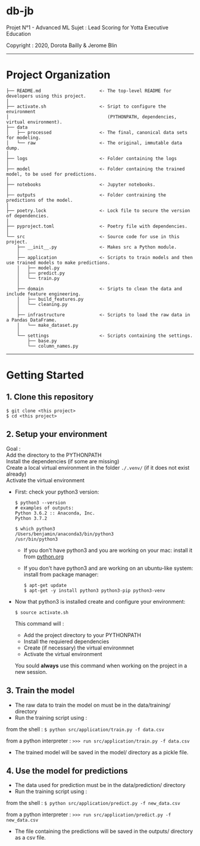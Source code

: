 # db-jb

Projet N°1 - Advanced ML
Sujet : Lead Scoring for Yotta Executive Education

Copyright : 2020, Dorota Bailly & Jerome Blin

___

# Project Organization


    ├── README.md                      <- The top-level README for developers using this project.
    │
    ├── activate.sh                    <- Sript to configure the environment
    │                                     (PYTHONPATH, dependencies, virtual environment).
    ├── data
    │   ├── processed                  <- The final, canonical data sets for modeling.
    │   └── raw                        <- The original, immutable data dump.
    │
    ├── logs                           <- Folder containing the logs
    │
    ├── model                          <- Folder containing the trained model, to be used for predictions. 
    │
    ├── notebooks                      <- Jupyter notebooks.
    │
    ├── outputs                        <- Folder contraining the predictions of the model.
    │
    ├── poetry.lock                    <- Lock file to secure the version of dependencies.
    │
    ├── pyproject.toml                 <- Poetry file with dependencies.
    │
    └── src                            <- Source code for use in this project.
        ├── __init__.py                <- Makes src a Python module.
        │
        ├── application                <- Scripts to train models and then use trained models to make predictions.
        │   ├── model.py
        │   ├── predict.py
        │   └── train.py
        │
        ├── domain                     <- Sripts to clean the data and include feature engineering.
        │   ├── build_features.py
        │   └── cleaning.py
        │
        ├── infrastructure             <- Scripts to load the raw data in a Pandas DataFrame.
        │   └── make_dataset.py
        │
        └── settings                   <- Scripts containing the settings.
            ├── base.py
            └── column_names.py

___

# Getting Started

## 1. Clone this repository

```
$ git clone <this project>
$ cd <this project>
```

## 2. Setup your environment

Goal :   
Add the directory to the PYTHONPATH  
Install the dependencies (if some are missing)  
Create a local virtual environment in the folder `./.venv/` (if it does not exist already)  
Activate the virtual environment  

- First: check your python3 version:

    ```
    $ python3 --version
    # examples of outputs:
    Python 3.6.2 :: Anaconda, Inc.
    Python 3.7.2

    $ which python3
    /Users/benjamin/anaconda3/bin/python3
    /usr/bin/python3
    ```

    - If you don't have python3 and you are working on your mac: install it from [python.org](https://www.python.org/downloads/)
    - If you don't have python3 and are working on an ubuntu-like system: install from package manager:

        ```
        $ apt-get update
        $ apt-get -y install python3 python3-pip python3-venv
        ```

- Now that python3 is installed create and configure your environment:

    `$ source activate.sh`
    
    This command will : 
    - Add the project directory to your PYTHONPATH
    - Install the requiered dependencies
    - Create (if necessary) the virtual environmnet
    - Activate the virtual environment

    You sould **always** use this command when working on the project in a new session. 


## 3. Train the model

- The raw data to train the model on must be in the data/training/ directory
- Run the training script using : 

from the shell :
    `$ python src/application/train.py -f data.csv`

from a python interpreter :
    `>>> run src/application/train.py -f data.csv`

- The trained model will be saved in the model/ directory as a pickle file. 


## 4. Use the model for predictions

- The data used for prediction must be in the data/prediction/ directory
- Run the training script using : 

from the shell :
    `$ python src/application/predict.py -f new_data.csv`

from a python interpreter :
    `>>> run src/application/predict.py -f new_data.csv`

- The file containing the predictions will be saved in the outputs/ directory as a csv file. 
